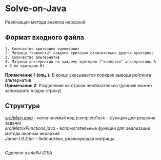 # Solve-on-Java
  Реализация метода анализа иерархий


## Формат входного файла
    1. Количество критериев оценивания
    2. Матрица "важности" каждого критерия относительно других критериев
    3. Количество альтернатив
    4. Матрицы альтернатив по каждому критерию ("качество" альтернативы А к В по критерию M)
**Примечание 1 (опц.):** В конце указывается порядок вывода рейтинга альтернатив<br>
**Примечание 2:** Разделение на строки необязательно (данные можно записывать в одну строку)<br>

## Структура
  [*src/Main.java*](https://github.com/ethernet389/Solve-on-Java/blob/main/src/Main.java) - исполняемый код (completeTask - функция для решения задачи)<br>
  *src/MatrixFunctions.java* - вспомогательные функции для реализации метода анализа иерархий<br>
  *Jama-1.0.3.jar* - библиотека, реализующая матрицы<br>
##
###### Сделано в intelliJ IDEA
